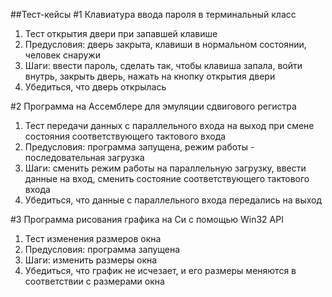 ##Тест-кейсы
#1 Клавиатура ввода пароля в терминальный класс
1. Тест открытия двери при запавшей клавише
2. Предусловия: дверь закрыта, клавиши в нормальном состоянии, человек снаружи
3. Шаги: ввести пароль, сделать так, чтобы клавиша запала, войти внутрь, закрыть дверь, нажать на кнопку открытия двери
4. Убедиться, что дверь открылась

#2 Программа на Ассемблере для эмуляции сдвигового регистра
1. Тест передачи данных с параллельного входа на выход при смене состояния соответствующего тактового входа
2. Предусловия: программа запущена, режим работы - последовательная загрузка
3. Шаги: сменить режим работы на параллельную загрузку, ввести данные на вход, сменить состояние соответствующего тактового входа
4. Убедиться, что данные с параллельного входа передались на выход

#3 Программа рисования графика на Си с помощью Win32 API
1. Тест изменения размеров окна
2. Предусловия: программа запущена
3. Шаги: изменить размеры окна
4. Убедиться, что график не исчезает, и его размеры меняются в соответствии с размерами окна
